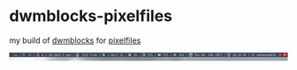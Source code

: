 # dwmblocks-pixelfiles

my build of [dwmblocks](https://github.com/torrinfail/dwmblocks) for [pixelfiles](https://github.com/mohannadk28/pixelfiles/)

![alt a Preview of the Blocks in dwmblocks-pixelfiles Build](./prev.png "a Preview of the Blocks in dwmblocks-pixelfiles Build")
